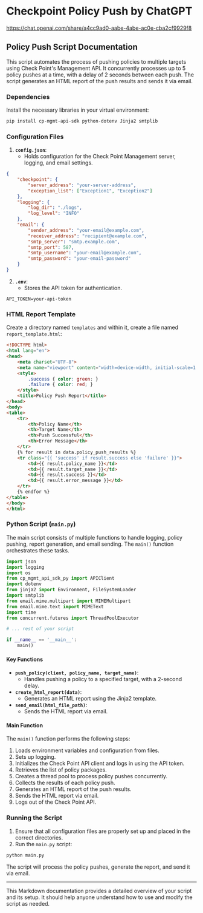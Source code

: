 # Checkpoint Policy Push by ChatGPT

https://chat.openai.com/share/a4cc9ad0-aabe-4abe-ac0e-cba2cf9929f8


## Policy Push Script Documentation

This script automates the process of pushing policies to multiple targets using Check Point's Management API. It concurrently processes up to 5 policy pushes at a time, with a delay of 2 seconds between each push. The script generates an HTML report of the push results and sends it via email.

### Dependencies

Install the necessary libraries in your virtual environment:

```bash
pip install cp-mgmt-api-sdk python-dotenv Jinja2 smtplib
```

### Configuration Files

1. **`config.json`**:
   - Holds configuration for the Check Point Management server, logging, and email settings.
```json
{
    "checkpoint": {
        "server_address": "your-server-address",
        "exception_list": ["Exception1", "Exception2"]
    },
    "logging": {
        "log_dir": "./logs",
        "log_level": "INFO"
    },
    "email": {
        "sender_address": "your-email@example.com",
        "receiver_address": "recipient@example.com",
        "smtp_server": "smtp.example.com",
        "smtp_port": 587,
        "smtp_username": "your-email@example.com",
        "smtp_password": "your-email-password"
    }
}
```

2. **`.env`**:
   - Stores the API token for authentication.
```plaintext
API_TOKEN=your-api-token
```

### HTML Report Template

Create a directory named `templates` and within it, create a file named `report_template.html`:

```html
<!DOCTYPE html>
<html lang="en">
<head>
    <meta charset="UTF-8">
    <meta name="viewport" content="width=device-width, initial-scale=1.0">
    <style>
        .success { color: green; }
        .failure { color: red; }
    </style>
    <title>Policy Push Report</title>
</head>
<body>
<table>
    <tr>
        <th>Policy Name</th>
        <th>Target Name</th>
        <th>Push Successful</th>
        <th>Error Message</th>
    </tr>
    {% for result in data.policy_push_results %}
    <tr class="{{ 'success' if result.success else 'failure' }}">
        <td>{{ result.policy_name }}</td>
        <td>{{ result.target_name }}</td>
        <td>{{ result.success }}</td>
        <td>{{ result.error_message }}</td>
    </tr>
    {% endfor %}
</table>
</body>
</html>
```

### Python Script (`main.py`)

The main script consists of multiple functions to handle logging, policy pushing, report generation, and email sending. The `main()` function orchestrates these tasks.

```python
import json
import logging
import os
from cp_mgmt_api_sdk_py import APIClient
import dotenv
from jinja2 import Environment, FileSystemLoader
import smtplib
from email.mime.multipart import MIMEMultipart
from email.mime.text import MIMEText
import time
from concurrent.futures import ThreadPoolExecutor

# ... rest of your script

if __name__ == '__main__':
    main()
```

#### Key Functions

- **`push_policy(client, policy_name, target_name)`**:
  - Handles pushing a policy to a specified target, with a 2-second delay.
- **`create_html_report(data)`**:
  - Generates an HTML report using the Jinja2 template.
- **`send_email(html_file_path)`**:
  - Sends the HTML report via email.

#### Main Function

The `main()` function performs the following steps:

1. Loads environment variables and configuration from files.
2. Sets up logging.
3. Initializes the Check Point API client and logs in using the API token.
4. Retrieves the list of policy packages.
5. Creates a thread pool to process policy pushes concurrently.
6. Collects the results of each policy push.
7. Generates an HTML report of the push results.
8. Sends the HTML report via email.
9. Logs out of the Check Point API.

### Running the Script

1. Ensure that all configuration files are properly set up and placed in the correct directories.
2. Run the `main.py` script:

```bash
python main.py
```

The script will process the policy pushes, generate the report, and send it via email.

--- 

This Markdown documentation provides a detailed overview of your script and its setup. It should help anyone understand how to use and modify the script as needed.